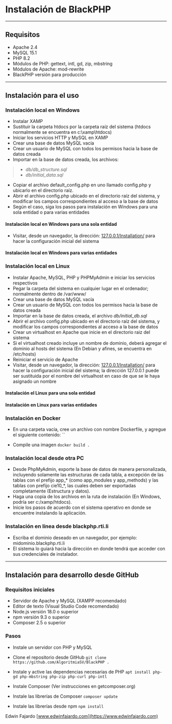 # Instalación de BlackPHP

---

## Requisitos

- Apache 2.4
- MySQL 15.1
- PHP 8.2
- Módulos de PHP: gettext, intl, gd, zip, mbstring
- Módulos de Apache: mod-rewrite
- BlackPHP versión para producción

---

## Instalación para el uso

### Instalación local en Windows

- Instalar XAMP
- Sustituir la carpeta htdocs por la carpeta raíz del sistema (htdocs normalmente se encuentra en c:\xamp\htdocs)
- Iniciar los servicios HTTP y MySQL en XAMP
- Crear una base de datos MySQL vacía
- Crear un usuario de MySQL con todos los permisos hacia la base de datos creada
- Importar en la base de datos creada, los archivos:

> - *db/db_structure.sql*
> - *db/initial_data.sql*

- Copiar el archivo default_config.php en uno llamado config.php y ubicarlo en el directorio raíz.
- Abrir el archivo config.php ubicado en el directorio raíz del sistema, y modificar los campos correspondientes al acceso a la base de datos
- Según el caso, siga los pasos para instalación en Windows para una sola entidad o para varias entidades

#### Instalación local en Windows para una sola entidad

- Visitar, desde un navegador, la dirección: [127.0.0.1/Installation/](http://127.0.0.1/Installation/) para hacer la configuración inicial del sistema

#### Instalación local en Windows para varias entidades

### Instalación local en Linux

- Instalar Apache, MySQL, PHP y PHPMyAdmin e iniciar los servicios respectivos
- Pegar la carpeta del sistema en cualquier lugar en el ordenador; normalmente dentro de /var/www/
- Crear una base de datos MySQL vacía
- Crear un usuario de MySQL con todos los permisos hacia la base de datos creada
- Importar en la base de datos creada, el archivo *db/initial_db.sql*
- Abrir el archivo config.php ubicado en el directorio raíz del sistema, y modificar los campos correspondientes al acceso a la base de datos
- Crear un virtualhost en Apache que inicie en el directorio raiz del sistema
- Si el virtualhost creado incluye un nombre de dominio, deberá agregar el dominio al hosts del sistema (En Debian y afines, se encuentra en /etc/hosts)
- Reiniciar el servicio de Apache
- Visitar, desde un navegador, la dirección: [127.0.0.1/Installation/](http://127.0.0.1/Installation/) para hacer la configuración inicial del sistema; la dirección 127.0.0.1 puede ser sustituida por el nombre del virtualhost en caso de que se le haya asignado un nombre

#### Instalación el Linux para una sola entidad

#### Instalación en Linux para varias entidades

### Instalación en Docker

- En una carpeta vacía, cree un archivo con nombre Dockerfile, y agregue el siguiente contenido:
``

- Compile una imagen
`docker build .`

### Instalación local desde otra PC

- Desde PhpMyAdmin, exporte la base de datos de manera personalizada, incluyendo solamente las estructuras de cada tabla, a excepción de las tablas con el prefijo app_\* (como app_modules y app_methods) y las tablas con prefijo cie10_\*, las cuales deben ser exportadas completamente (Estructura y datos).
- Haga una copia de los archivos en la ruta de instalación (En Windows, podría ser c:/xamp/htdocs).
- Inicie los pasos de acuerdo con el sistema operativo en donde se encuentre instalando la aplicación.

### Instalación en línea desde blackphp.rti.li

- Escriba el dominio deseado en un navegador, por ejemplo: midominio.blackphp.rti.li
- El sistema lo guiará hacia la dirección en donde tendrá que acceder con sus credenciales de instalador.

---

## Instalación para desarrollo desde GitHub

### Requisitos iniciales

- Servidor de Apache y MySQL (XAMPP recomendado)
- Editor de texto (Visual Studio Code recomendado)
- Node.js versión 18.0 o superior
- npm versión 9.3 o superior
- Composer 2.5 o superior

### Pasos

- Instale un servidor con PHP y MySQL

- Clone el repositorio desde GitHub
`git clone https://github.com/AlgoritmiaSV/BlackPHP .`

- Instale y active las dependencias necesarias de PHP
`apt install php-gd php-mbstring php-zip php-curl php-intl`

- Instale Composer
(Ver instrucciones en getcomposer.org)

- Instale las librerías de Composer
`composer update`

- Instale las librerías desde npm
`npm install`

Edwin Fajardo
[www.edwinfajardo.com](https://www.edwinfajardo.com)
